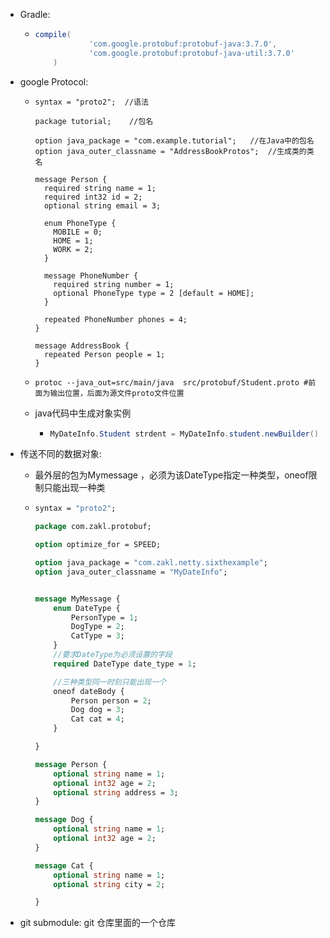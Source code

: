 + Gradle:

  + ```groovy
    compile(
                'com.google.protobuf:protobuf-java:3.7.0',
                'com.google.protobuf:protobuf-java-util:3.7.0'
        )
    ```

+ google Protocol: 

  + ```properties
    syntax = "proto2";  //语法
     
    package tutorial;    //包名
    
    option java_package = "com.example.tutorial";   //在Java中的包名
    option java_outer_classname = "AddressBookProtos";  //生成类的类名
    
    message Person {    
      required string name = 1;
      required int32 id = 2;
      optional string email = 3;
    
      enum PhoneType {
        MOBILE = 0;
        HOME = 1;
        WORK = 2;
      }
    
      message PhoneNumber {
        required string number = 1;
        optional PhoneType type = 2 [default = HOME];
      }
    
      repeated PhoneNumber phones = 4;
    }
    
    message AddressBook {
      repeated Person people = 1;
    }
    ```

  + ``` shell
    protoc --java_out=src/main/java  src/protobuf/Student.proto #前面为输出位置，后面为源文件proto文件位置
    ```

  + java代码中生成对象实例  

    + ```java
      MyDateInfo.Student strdent = MyDateInfo.student.newBuilder().setName("张三").setAge(19).setAddress("天安门").build();
      
      ```

+ 传送不同的数据对象:

  + 最外层的包为Mymessage ，必须为该DateType指定一种类型，oneof限制只能出现一种类

  + ```protobuf
    syntax = "proto2";
    
    package com.zakl.protobuf;
    
    option optimize_for = SPEED;
    
    option java_package = "com.zakl.netty.sixthexample";
    option java_outer_classname = "MyDateInfo";
    
    
    message MyMessage {
        enum DateType {
            PersonType = 1;
            DogType = 2;
            CatType = 3;
        }
        //要求DateType为必须设置的字段
        required DateType date_type = 1;
    
        //三种类型同一时刻只能出现一个
        oneof dateBody {
            Person person = 2;
            Dog dog = 3;
            Cat cat = 4;
        }
    
    }
    
    message Person {
        optional string name = 1;
        optional int32 age = 2;
        optional string address = 3;
    }
    
    message Dog {
        optional string name = 1;
        optional int32 age = 2;
    }
    
    message Cat {
        optional string name = 1;
        optional string city = 2;
    
    }
    ```

+ git submodule: git 仓库里面的一个仓库
